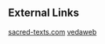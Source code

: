 ## External Links
[sacred-texts.com](https://www.sacred-texts.com/hin/sbe32/sbe3215.htm)
[vedaweb](https://vedaweb.uni-koeln.de/rigveda/view/id/10.121.1)